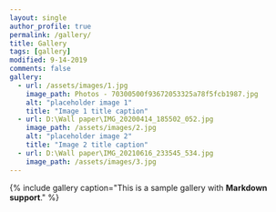 ```yaml
---
layout: single
author_profile: true
permalink: /gallery/
title: Gallery
tags: [gallery]
modified: 9-14-2019
comments: false
gallery:
  - url: /assets/images/1.jpg
    image_path: Photos - 70300500f93672053325a78f5fcb1987.jpg
    alt: "placeholder image 1"
    title: "Image 1 title caption"
  - url: D:\Wall paper\IMG_20200414_185502_052.jpg
    image_path: /assets/images/2.jpg
    alt: "placeholder image 2"
    title: "Image 2 title caption"
  - url: D:\Wall paper\IMG_20210616_233545_534.jpg
    image_path: /assets/images/3.jpg
---
```


{% include gallery caption="This is a sample gallery with **Markdown support**." %}

